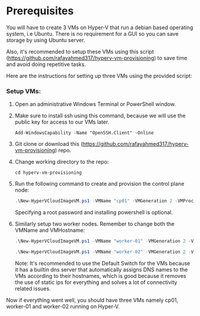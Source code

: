 # Prerequisites

You will have to create 3 VMs on Hyper-V that run a debian based operating system, i.e Ubuntu. There is no requirement for a GUI so you can save storage by using Ubuntu server.

Also, it's recommended to setup these VMs using this script (https://github.com/rafayahmed317/hyperv-vm-provisioning) to save time and avoid doing repetitive tasks.

Here are the instructions for setting up three VMs using the provided script:

### Setup VMs:

1. Open an administrative Windows Terminal or PowerShell window.
2. Make sure to install ssh using this command, because we will use the public key for access to our VMs later.

   ```
   Add-WindowsCapability -Name "OpenSSH.Client" -Online
   ```
3. Git clone or download this (https://github.com/rafayahmed317/hyperv-vm-provisioning) repo.
4. Change working directory to the repo:

   ```
   cd hyperv-vm-provisioning
   ```
5. Run the following command to create and provision the control plane node:

   ```powershell
   .\New-HyperVCloudImageVM.ps1 -VMName "cp01" -VMGeneration 2 -VMProcessorCount 2 -VMDynamicMemoryEnabled 1 -VMMemoryStartupBytes 4GB -VHDSizeBytes 30GB -ImageVersion "focal" -VirtualSwitchName "Default Switch" -VMHostname "cp01" -GuestAdminSshPubKeyFile "$env:USERPROFILE\.ssh\id_rsa.pub" -InstallPowershell -AddKeyToRoot -RootPassword "****"
   ```

    Specifying a root password and installing powershell is optional.

6. Similarly setup two worker nodes. Remember to change both the VMName and VMHostname:

   ```powershell
   .\New-HyperVCloudImageVM.ps1 -VMName "worker-01" -VMGeneration 2 -VMProcessorCount 2 -VMDynamicMemoryEnabled 1 -VMMemoryStartupBytes 4GB -VHDSizeBytes 30GB -ImageVersion "focal" -VirtualSwitchName "Default Switch" -VMHostname "worker-01" -GuestAdminSshPubKeyFile "$env:USERPROFILE\.ssh\id_rsa.pub" -InstallPowershell -AddKeyToRoot -RootPassword "****"
   ```

   ```powershell
   .\New-HyperVCloudImageVM.ps1 -VMName "worker-02" -VMGeneration 2 -VMProcessorCount 2 -VMDynamicMemoryEnabled 1 -VMMemoryStartupBytes 4GB -VHDSizeBytes 30GB -ImageVersion "focal" -VirtualSwitchName "Default Switch" -VMHostname "worker-02" -GuestAdminSshPubKeyFile "$env:USERPROFILE\.ssh\id_rsa.pub" -InstallPowershell -AddKeyToRoot -RootPassword "****"
   ```

   Note: It's recommended to use the Default Switch for the VMs because it has a builtin dns server that automatically assigns DNS names to the VMs according to their hostnames, which is good because it removes the use of static ips for everything and solves a lot of connectivity related issues. 

Now if everything went well, you should have three VMs namely cp01, worker-01 and worker-02 running on Hyper-V.
